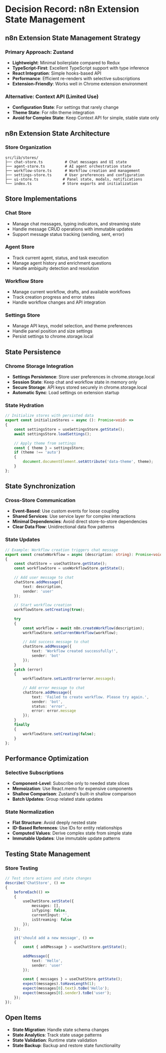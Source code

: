 # Decision Record: n8n Extension State Management

## n8n Extension State Management Strategy

### Primary Approach: Zustand
- **Lightweight**: Minimal boilerplate compared to Redux
- **TypeScript-First**: Excellent TypeScript support with type inference
- **React Integration**: Simple hooks-based API
- **Performance**: Efficient re-renders with selective subscriptions
- **Extension-Friendly**: Works well in Chrome extension environment

### Alternative: Context API (Limited Use)
- **Configuration State**: For settings that rarely change
- **Theme State**: For n8n theme integration
- **Avoid for Complex State**: Keep Context API for simple, stable state only

## n8n Extension State Architecture

### Store Organization
```
src/lib/stores/
├── chat-store.ts          # Chat messages and UI state
├── agent-store.ts         # AI agent orchestration state
├── workflow-store.ts      # Workflow creation and management
├── settings-store.ts      # User preferences and configuration
├── ui-store.ts           # Panel state, modals, notifications
└── index.ts              # Store exports and initialization
```

## Store Implementations

### Chat Store
- Manage chat messages, typing indicators, and streaming state
- Handle message CRUD operations with immutable updates
- Support message status tracking (sending, sent, error)

### Agent Store
- Track current agent, status, and task execution
- Manage agent history and enrichment questions
- Handle ambiguity detection and resolution

### Workflow Store
- Manage current workflow, drafts, and available workflows
- Track creation progress and error states
- Handle workflow changes and API integration

### Settings Store
- Manage API keys, model selection, and theme preferences
- Handle panel position and size settings
- Persist settings to chrome.storage.local

## State Persistence

### Chrome Storage Integration
- **Settings Persistence**: Store user preferences in chrome.storage.local
- **Session State**: Keep chat and workflow state in memory only
- **Secure Storage**: API keys stored securely in chrome.storage.local
- **Automatic Sync**: Load settings on extension startup

### State Hydration
```typescript
// Initialize stores with persisted data
export const initializeStores = async (): Promise<void> =>
{
    const settingsStore = useSettingsStore.getState();
    await settingsStore.loadSettings();
    
    // Apply theme from settings
    const { theme } = settingsStore;
    if (theme !== 'auto')
    {
        document.documentElement.setAttribute('data-theme', theme);
    }
};
```

## State Synchronization

### Cross-Store Communication
- **Event-Based**: Use custom events for loose coupling
- **Shared Services**: Use service layer for complex interactions
- **Minimal Dependencies**: Avoid direct store-to-store dependencies
- **Clear Data Flow**: Unidirectional data flow patterns

### State Updates
```typescript
// Example: Workflow creation triggers chat message
export const createWorkflow = async (description: string): Promise<void> =>
{
    const chatStore = useChatStore.getState();
    const workflowStore = useWorkflowStore.getState();
    
    // Add user message to chat
    chatStore.addMessage({
        text: description,
        sender: 'user'
    });
    
    // Start workflow creation
    workflowStore.setCreating(true);
    
    try
    {
        const workflow = await n8n.createWorkflow(description);
        workflowStore.setCurrentWorkflow(workflow);
        
        // Add success message to chat
        chatStore.addMessage({
            text: 'Workflow created successfully!',
            sender: 'bot'
        });
    }
    catch (error)
    {
        workflowStore.setLastError(error.message);
        
        // Add error message to chat
        chatStore.addMessage({
            text: 'Failed to create workflow. Please try again.',
            sender: 'bot',
            status: 'error',
            error: error.message
        });
    }
    finally
    {
        workflowStore.setCreating(false);
    }
};
```

## Performance Optimization

### Selective Subscriptions
- **Component-Level**: Subscribe only to needed state slices
- **Memoization**: Use React.memo for expensive components
- **Shallow Comparison**: Zustand's built-in shallow comparison
- **Batch Updates**: Group related state updates

### State Normalization
- **Flat Structure**: Avoid deeply nested state
- **ID-Based References**: Use IDs for entity relationships
- **Computed Values**: Derive complex state from simple state
- **Immutable Updates**: Use immutable update patterns

## Testing State Management

### Store Testing
```typescript
// Test store actions and state changes
describe('ChatStore', () =>
{
    beforeEach(() =>
    {
        useChatStore.setState({
            messages: [],
            isTyping: false,
            currentInput: '',
            isStreaming: false
        });
    });

    it('should add a new message', () =>
    {
        const { addMessage } = useChatStore.getState();
        
        addMessage({
            text: 'Hello',
            sender: 'user'
        });
        
        const { messages } = useChatStore.getState();
        expect(messages).toHaveLength(1);
        expect(messages[0].text).toBe('Hello');
        expect(messages[0].sender).toBe('user');
    });
});
```

## Open Items
- **State Migration**: Handle state schema changes
- **State Analytics**: Track state usage patterns
- **State Validation**: Runtime state validation
- **State Backup**: Backup and restore state functionality
